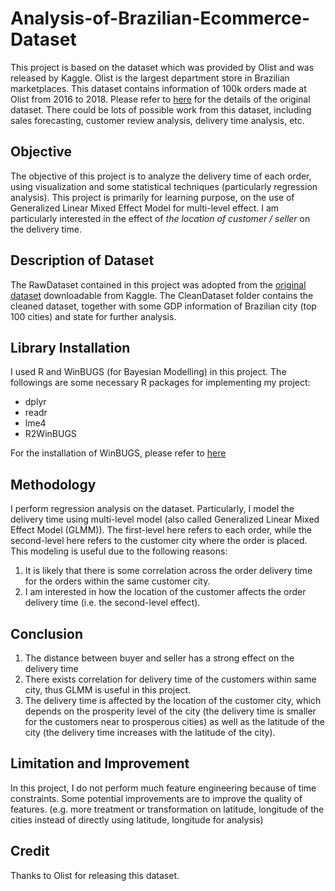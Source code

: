 # Analysis-of-Brazilian-Ecommerce-Dataset
This project is based on the dataset which was provided by Olist and was released by Kaggle. Olist is the largest department store in Brazilian marketplaces. This dataset contains information of 100k orders made at Olist from 2016 to 2018. Please refer to [here](https://www.kaggle.com/olistbr/brazilian-ecommerce) for the details of the original dataset. There could be lots of possible work from this dataset, including sales forecasting, customer review analysis, delivery time analysis, etc. 

## Objective
The objective of this project is to analyze the delivery time of each order, using visualization and some statistical techniques (particularly regression analysis). This project is primarily for learning purpose, on the use of Generalized Linear Mixed Effect Model for multi-level effect. I am particularly interested in the effect of _the location of customer / seller_ on the delivery time.

## Description of Dataset
The RawDataset contained in this project was adopted from the [original dataset](https://www.kaggle.com/olistbr/brazilian-ecommerce) downloadable from Kaggle. The CleanDataset folder contains the cleaned dataset, together with some GDP information of Brazilian city (top 100 cities) and state for further analysis.

## Library Installation
I used R and WinBUGS (for Bayesian Modelling) in this project. The followings are some necessary R packages for implementing my project:
* dplyr
* readr
* lme4
* R2WinBUGS

For the installation of WinBUGS, please refer to [here](https://www.mrc-bsu.cam.ac.uk/software/bugs/the-bugs-project-winbugs/)

## Methodology
I perform regression analysis on the dataset. Particularly, I model the delivery time using multi-level model (also called Generalized Linear Mixed Effect Model (GLMM)). The first-level here refers to each order, while the second-level here refers to the customer city where the order is placed. This modeling is useful due to the following reasons:
1. It is likely that there is some correlation across the order delivery time for the orders within the same customer city.
2. I am interested in how the location of the customer affects the order delivery time (i.e. the second-level effect).

## Conclusion
1. The distance between buyer and seller has a strong effect on the delivery time
2. There exists correlation for delivery time of the customers within same city, thus GLMM is useful in this project.
3. The delivery time is affected by the location of the customer city, which depends on the prosperity level of the city (the delivery time is smaller for the customers near to prosperous cities) as well as the latitude of the city (the delivery time increases with the latitude of the city).

## Limitation and Improvement
In this project, I do not perform much feature engineering because of time constraints. Some potential improvements are to improve the quality of features. (e.g. more treatment or transformation on latitude, longitude of the cities instead of directly using latitude, longitude for analysis)

## Credit
Thanks to Olist for releasing this dataset.



